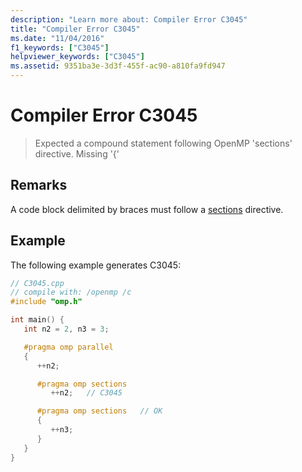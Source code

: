 ```yaml
---
description: "Learn more about: Compiler Error C3045"
title: "Compiler Error C3045"
ms.date: "11/04/2016"
f1_keywords: ["C3045"]
helpviewer_keywords: ["C3045"]
ms.assetid: 9351ba3e-3d3f-455f-ac90-a810fa9fd947
---
```

# Compiler Error C3045

> Expected a compound statement following OpenMP 'sections' directive. Missing '{'

## Remarks

A code block delimited by braces must follow a [sections](../../parallel/openmp/reference/openmp-directives.md#sections-openmp) directive.

## Example

The following example generates C3045:

```cpp
// C3045.cpp
// compile with: /openmp /c
#include "omp.h"

int main() {
   int n2 = 2, n3 = 3;

   #pragma omp parallel
   {
      ++n2;

      #pragma omp sections
         ++n2;   // C3045

      #pragma omp sections   // OK
      {
         ++n3;
      }
   }
}
```
